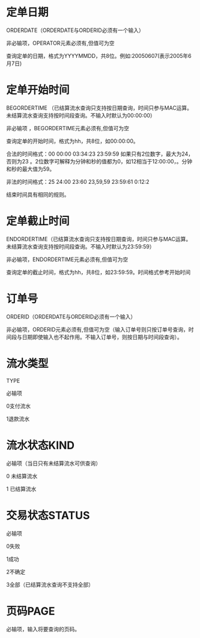 # 定单日期

 ORDERDATE（ORDERDATE与ORDERID必须有一个输入） 

非必输项，OPERATOR元素必须有,但值可为空

查询定单的日期，格式为YYYYMMDD，共8位。例如:20050607(表示2005年6月7日)

# 定单开始时间 

BEGORDERTIME （已结算流水查询只支持按日期查询，时间只参与MAC运算。未结算流水查询支持按时间段查询。不输入时默认为00:00:00）

非必输项 ，BEGORDERTIME元素必须有,但值可为空

查询定单的开始时间，格式为hh，共8位，如00:00:00。

合法的时间格式：00  00:00  03:34:23  23:59:59  如果只有2位数字，最大为24，否则为23 。2位数字可解释为分钟和秒的值都为0，如12相当于12:00:00，。分钟和秒的最大值为59。

非法的时间格式：25  24:00  23:60  23,59,59  23:59:61  0:12:2

结束时间具有相同的规则。

# 定单截止时间

 ENDORDERTIME（已结算流水查询只支持按日期查询，时间只参与MAC运算。未结算流水查询支持按时间段查询。不输入时默认为23:59:59）

非必输项，ENDORDERTIME元素必须有,但值可为空  

查询定单的截止时间，格式为hh，共8位，如23:59:59。时间格式参考开始时间

# 订单号 

ORDERID（ORDERDATE与ORDERID必须有一个输入）

非必输项，ORDERID元素必须有,但值可为空（输入订单号则只按订单号查询，时间段与日期即使输入也不起作用。不输入订单号，则按日期与时间段查询）。

# 流水类型

TYPE

必输项

0支付流水

1退款流水

# 流水状态KIND

必输项（当日只有未结算流水可供查询）

0 未结算流水

1 已结算流水



#  交易状态STATUS

必输项

0失败

1成功

2不确定

3全部（已结算流水查询不支持全部）



#  页码PAGE

必输项，输入将要查询的页码。




